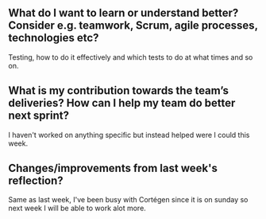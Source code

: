 ## What do I want to learn or understand better? Consider e.g. teamwork, Scrum, agile processes, technologies etc? 
Testing, how to do it effectively and which tests to do at what times and so on.

## What is my contribution towards the team’s deliveries? How can I help my team do better next sprint?
I haven't worked on anything specific but instead helped were I could this week.

## Changes/improvements from last week's reflection?
Same as last week, I've been busy with Cortégen since it is on sunday so next week I will be able to work alot more.
